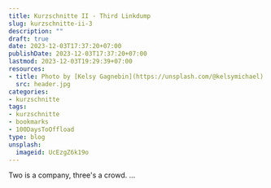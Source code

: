 ```yaml
---
title: Kurzschnitte II - Third Linkdump
slug: kurzschnitte-ii-3
description: ""
draft: true
date: 2023-12-03T17:37:20+07:00
publishDate: 2023-12-03T17:37:20+07:00
lastmod: 2023-12-03T19:29:39+07:00
resources:
- title: Photo by [Kelsy Gagnebin](https://unsplash.com/@kelsymichael) via [Unsplash](https://unsplash.com/)
  src: header.jpg
categories:
- kurzschnitte
tags:
- kurzschnitte
- bookmarks
- 100DaysToOffload
type: blog
unsplash:
  imageid: UcEzgZ6k19o
---
```


Two is a company, three's a crowd. ...
